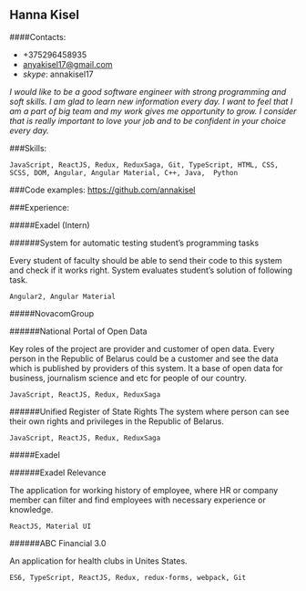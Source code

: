 ## Hanna Kisel
####Contacts:
* +375296458935
* anyakisel17@gmail.com
* *skype*: annakisel17

*I would like to be a good software engineer with strong programming
and soft skills. I am glad to learn new information every day. I want to feel 
that I am a part of big team and my work gives me opportunity to grow.
I consider that is really important to love your job and to be confident 
in your choice every day.*

###Skills:

`JavaScript, ReactJS, Redux, ReduxSaga, Git, TypeScript, HTML, CSS, SCSS, DOM, Angular, Angular Material, C++, Java, 
Python `

###Code examples:
https://github.com/annakisel

###Experience:

#####Exadel (Intern)

######System for automatic testing student’s programming tasks

Every student of faculty should be able to send their code to this system and check if it works right. System evaluates
student’s solution of following task.

`Angular2, Angular Material`

#####NovacomGroup

######National Portal of Open Data

Key roles of the project are provider and customer of open data. Every person in the 
Republic of Belarus could be a customer and see the data which is published by providers of this system. 
It a base of open data for business, journalism science and etc for people of our country.

`JavaScript, ReactJS, Redux, ReduxSaga`

######Unified Register of State Rights
The system where person can see their own rights and privileges in the Republic of Belarus.

`JavaScript, ReactJS, Redux, ReduxSaga`

#####Exadel

######Exadel Relevance

The application for working history of employee, where HR or company member can filter and find employees with
necessary experience or knowledge.

`ReactJS, Material UI`

######ABC Financial 3.0

An application for health clubs in Unites States.

`ES6, TypeScript, ReactJS, Redux, redux-forms, webpack, Git`



